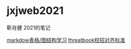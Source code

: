 <!--
 * @LastEditTime: 2021-04-08 13:14:52
 * @LastEditors: jinxiaojian
-->
# jxjweb2021
靳肖健 2021的笔记

[markdow表格/图结构学习](./04/08)
[threatbook校招对齐标准](./04/06)
